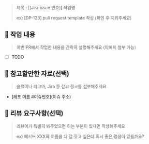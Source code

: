 > 제목 : [(Jira issue 번호)] 작업명
>
> ex) [DP-123] pull request template 작성
(확인 후 지워주세요)

## 📝 작업 내용

> 이번 PR에서 작업한 내용을 간략히 설명해주세요 (이미지 첨부 가능)

- [ ] TODO

## 🔗 참고할만한 자료(선택)

> 슬랙이나 피그마, Jira 등 참고 링크를 첨부해주세요

- [레포 이름 #이슈번호](이슈 주소)

## 💬 리뷰 요구사항(선택)

> 리뷰어가 특별히 봐주었으면 하는 부분이 있다면 작성해주세요
>
> ex) 메서드 XXX의 이름을 더 잘 짓고 싶은데 혹시 좋은 명칭이 있을까요?
